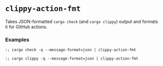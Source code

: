 # `clippy-action-fmt`

Takes JSON-formatted `cargo check` (and `cargo clippy`) output and formats it for GitHub actions.

### Examples

```shell
:; cargo check -q --message-format=json | clippy-action-fmt
```

```shell
:; cargo clippy -q --message-format=json | clippy-action-fmt
```
